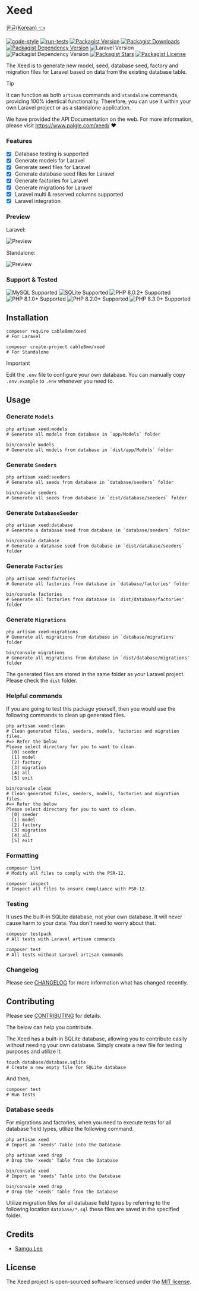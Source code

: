 # Xeed

[한글(Korean) 👈](README.ko.md)

[![code-style](https://github.com/cable8mm/xeed/actions/workflows/code-style.yml/badge.svg)](https://github.com/cable8mm/xeed/actions/workflows/code-style.yml)
[![run-tests](https://github.com/cable8mm/xeed/actions/workflows/run-tests.yml/badge.svg)](https://github.com/cable8mm/xeed/actions/workflows/run-tests.yml)
[![Packagist Version](https://img.shields.io/packagist/v/cable8mm/xeed)](https://packagist.org/packages/cable8mm/xeed)
[![Packagist Downloads](https://img.shields.io/packagist/dt/cable8mm/xeed)](https://packagist.org/packages/cable8mm/xeed/stats)
[![Packagist Dependency Version](https://img.shields.io/packagist/dependency-v/cable8mm/xeed/php)](https://packagist.org/packages/cable8mm/xeed)
![Laravel Version](https://img.shields.io/badge/Laravel-8.0%2B-FF2D20?logo=laravel&labelColor=white)
![Packagist Dependency Version](https://img.shields.io/packagist/dependency-v/cable8mm/xeed/symfony%2Fconsole)
[![Packagist Stars](https://img.shields.io/packagist/stars/cable8mm/xeed)](https://github.com/cable8mm/xeed/stargazers)
[![Packagist License](https://img.shields.io/packagist/l/cable8mm/xeed)](https://github.com/cable8mm/xeed/blob/main/LICENSE.md)

The Xeed is to generate new model, seed, database seed, factory and migration files for Laravel based on data from the existing database table.

> [!TIP]
> It can function as both `artisan` commands and `standalone` commands, providing 100% identical functionality. Therefore, you can use it within your own Laravel project or as a standalone application.

We have provided the API Documentation on the web. For more information, please visit https://www.palgle.com/xeed/ ❤️

### Features

- [x] Database testing is supported
- [x] Generate models for Laravel
- [x] Generate seed files for Laravel
- [x] Generate database seed files for Laravel
- [x] Generate factories for Laravel
- [x] Generate migrations for Laravel
- [x] Laravel multi & reserved columns supported
- [x] Laravel integration

### Preview

Laravel:

![Preview](https://github.com/cable8mm/cabinet/blob/main/xeed-laravel-preview.gif?raw=true)

Standalone:

![Preview](https://github.com/cable8mm/cabinet/blob/main/xeed-preview.gif?raw=true)

### Support & Tested

![MySQL Supported](https://img.shields.io/badge/MySQL-4479A1?logo=mysql&logoColor=white)
![SQLite Supported](https://img.shields.io/badge/SQLite-07405e?logo=sqlite&logoColor=white)
![PHP 8.0.2+ Supported](https://img.shields.io/badge/PHP-8.0.2%2B-777BB4?logo=php&logoColor=white)
![PHP 8.1.0+ Supported](https://img.shields.io/badge/PHP-8.1.0%2B-777BB4?logo=php&logoColor=white)
![PHP 8.2.0+ Supported](https://img.shields.io/badge/PHP-8.2.0%2B-777BB4?logo=php&logoColor=white)
![PHP 8.3.0+ Supported](https://img.shields.io/badge/PHP-8.3.0%2B-777BB4?logo=php&logoColor=white)

## Installation

```shell tab=Laravel
composer require cable8mm/xeed
# For Laravel
```

```shell tab=Standalone
composer create-project cable8mm/xeed
# For Standalone
```

> [!IMPORTANT]
> Edit the `.env` file to configure your own database. You can manually copy `.env.example` to `.env` whenever you need to.

## Usage

### Generate `Models`

```shell tab=Laravel
php artisan xeed:models
# Generate all models from database in `app/Models` folder
```

```shell tab=Standalone
bin/console models
# Generate all models from database in `dist/app/Models` folder
```

### Generate `Seeders`

```shell tab=Laravel
php artisan xeed:seeders
# Generate all seeds from database in `database/seeders` folder
```

```shell tab=Standalone
bin/console seeders
# Generate all seeds from database in `dist/database/seeders` folder
```

### Generate `DatabaseSeeder`

```shell tab=Laravel
php artisan xeed:database
# Generate a database seed from database in `database/seeders` folder
```

```shell tab=Standalone
bin/console database
# Generate a database seed from database in `dist/database/seeders` folder
```

### Generate `Factories`

```shell tab=Laravel
php artisan xeed:factories
# Generate all factories from database in `database/factories' folder
```

```shell tab=Standalone
bin/console factories
# Generate all factories from database in `dist/database/factories' folder
```

### Generate `Migrations`

```shell tab=Laravel
php artisan xeed:migrations
# Generate all migrations from database in `database/migrations' folder
```

```shell tab=Standalone
bin/console migrations
# Generate all migrations from database in `dist/database/migrations' folder
```

The generated files are stored in the same folder as your Laravel project. Please check the `dist` folder.

### Helpful commands

If you are going to test this package yourself, then you would use the following commands to clean up generated files.

```shell tab=Laravel
php artisan xeed:clean
# Clean generated files, seeders, models, factories and migration files.
#=> Refer the below
Please select directory for you to want to clean.
  [0] seeder
  [1] model
  [2] factory
  [3] migration
  [4] all
  [5] exit
```

```shell tab=Standalone
bin/console clean
# Clean generated files, seeders, models, factories and migration files.
#=> Refer the below
Please select directory for you to want to clean.
  [0] seeder
  [1] model
  [2] factory
  [3] migration
  [4] all
  [5] exit
```

### Formatting

```shell
composer lint
# Modify all files to comply with the PSR-12.

composer inspect
# Inspect all files to ensure compliance with PSR-12.
```

### Testing

It uses the built-in SQLite database, not your own database. It will never cause harm to your data. You don't need to worry about that.

```shell tab=Laravel
composer testpack
# All tests with Laravel artisan commands
```

```shell tab=Standalone
composer test
# All tests without Laravel artisan commands
```

### Changelog

Please see [CHANGELOG](CHANGELOG.md) for more information what has changed recently.

## Contributing

Please see [CONTRIBUTING](CONTRIBUTING.md) for details.

The below can help you contribute.

The Xeed has a built-in SQLite database, allowing you to contribute easily without needing your own database. Simply create a new file for testing purposes and utilize it.

```shell
touch database/database.sqlite
# Create a new empty file for SQLite database
```

And then,

```shell
composer test
# Run tests
```

### Database seeds

For migrations and factories, when you need to execute tests for all database field types, utilize the following command.

```shell tab=Laravel
php artisan xeed
# Import an 'xeeds' Table into the Database

php artisan xeed drop
# Drop the 'xeeds' Table from the Database
```

```shell tab=Standalone
bin/console xeed
# Import an 'xeeds' Table into the Database

bin/console xeed drop
# Drop the 'xeeds' Table from the Database
```

Utilize migration files for all database field types by referring to the following location `database/*.sql` these files are saved in the specified folder.

## Credits

- [Samgu Lee](https://github.com/cable8mm)

## License

The Xeed project is open-sourced software licensed under the [MIT license](LICENSE.md).
